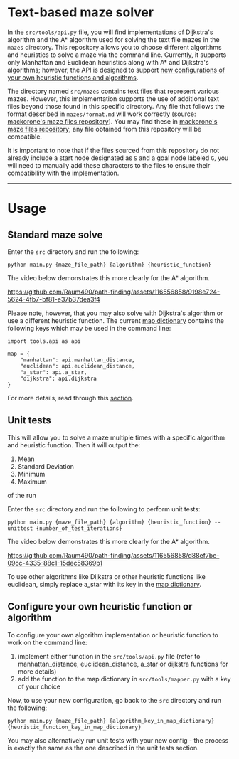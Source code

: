 # Text-based maze solver

In the `src/tools/api.py` file, you will find implementations of Dijkstra's algorithm and the A* algorithm used for solving the text file mazes in the `mazes` directory. This repository allows you to choose different algorithms and heuristics to solve a maze via the command line. Currently, it supports only Manhattan and Euclidean heuristics along with A* and Dijkstra's algorithms; however, the API is designed to support [new configurations of your own heuristic functions and algorithms](#configure-your-own-heuristic-function-or-algorithm).

The directory named `src/mazes` contains text files that represent various mazes. However, this implementation supports the use of additional text files beyond those found in this specific directory. Any file that follows the format described in `mazes/format.md` will work correctly (source: [mackorone's maze files repository](https://github.com/micromouseonline/mazefiles)). You may find these in [mackorone's maze files repository](https://github.com/micromouseonline/mazefiles); any file obtained from this repository will be compatible.

It is important to note that if the files sourced from this repository do not already include a start node designated as `S` and a goal node labeled `G`, you will need to manually add these characters to the files to ensure their compatibility with the implementation.

-----
# Usage
## Standard maze solve

Enter the `src` directory and run the following:

```
python main.py {maze_file_path} {algorithm} {heuristic_function}
```

The video below demonstrates this more clearly for the A* algorithm.

https://github.com/Raum490/path-finding/assets/116556858/9198e724-5624-4fb7-bf81-e37b37dea3f4

Please note, however, that you may also solve with Dijkstra's algorithm or use a different heuristic function. The current [map dictionary](https://github.com/Raum490/path-finding/blob/main/src/tools/mapper.py) contains the following keys which may be used in the command line: 

```
import tools.api as api

map = {
    "manhattan": api.manhattan_distance,
    "euclidean": api.euclidean_distance,
    "a_star": api.a_star,
    "dijkstra": api.dijkstra
}
```

For more details, read through this [section](#configure-your-own-heuristic-function-or-algorithm).

## Unit tests
This will allow you to solve a maze multiple times with a specific algorithm and heuristic function. Then it will output the:
1. Mean
2. Standard Deviation
3. Minimum
4. Maximum
   
of the run

Enter the `src` directory and run the following to perform unit tests:

```
python main.py {maze_file_path} {algorithm} {heuristic_function} --unittest {number_of_test_iterations}
```

The video below demonstrates this more clearly for the A* algorithm.

https://github.com/Raum490/path-finding/assets/116556858/d88ef7be-09cc-4335-88c1-15dec58369b1

To use other algorithms like Dijkstra or other heuristic functions like euclidean, simply replace a_star with its key in the [map dictionary](https://github.com/Raum490/path-finding/blob/main/src/tools/mapper.py). 

## Configure your own heuristic function or algorithm

To configure your own algorithm implementation or heuristic function to work on the command line:
1. implement either function in the `src/tools/api.py` file (refer to manhattan_distance, euclidean_distance, a_star or dijkstra functions for more details)
2. add the function to the map dictionary in `src/tools/mapper.py` with a key of your choice

Now, to use your new configuration, go back to the `src` directory and run the following:

```
python main.py {maze_file_path} {algorithm_key_in_map_dictionary} {heuristic_function_key_in_map_dictionary}
```

You may also alternatively run unit tests with your new config - the process is exactly the same as the one described in the unit tests section. 
